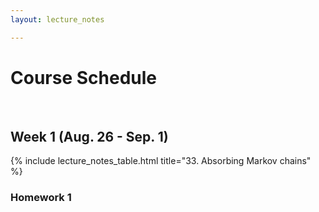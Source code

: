 ```yaml
---
layout: lecture_notes

---
```


# Course Schedule

<br/>

## Week 1 (Aug. 26 - Sep. 1)

{% include lecture_notes_table.html title="33. Absorbing Markov chains" %}


### Homework 1

